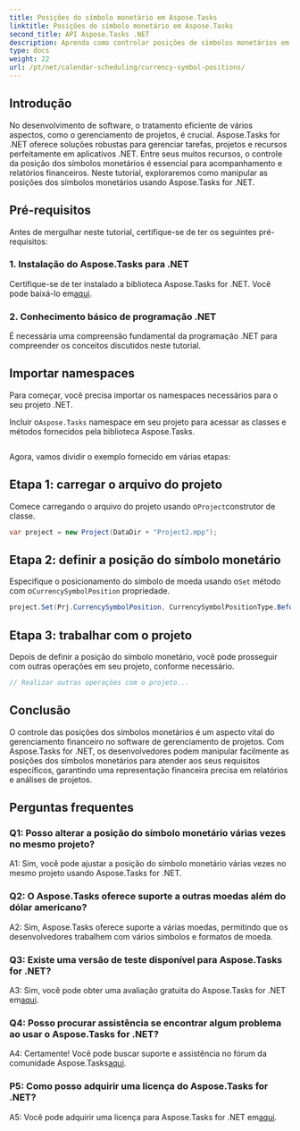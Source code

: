 ```yaml
---
title: Posições do símbolo monetário em Aspose.Tasks
linktitle: Posições do símbolo monetário em Aspose.Tasks
second_title: API Aspose.Tasks .NET
description: Aprenda como controlar posições de símbolos monetários em projetos .NET sem esforço com Aspose.Tasks.
type: docs
weight: 22
url: /pt/net/calendar-scheduling/currency-symbol-positions/
---
```

## Introdução

No desenvolvimento de software, o tratamento eficiente de vários aspectos, como o gerenciamento de projetos, é crucial. Aspose.Tasks for .NET oferece soluções robustas para gerenciar tarefas, projetos e recursos perfeitamente em aplicativos .NET. Entre seus muitos recursos, o controle da posição dos símbolos monetários é essencial para acompanhamento e relatórios financeiros. Neste tutorial, exploraremos como manipular as posições dos símbolos monetários usando Aspose.Tasks for .NET.

## Pré-requisitos

Antes de mergulhar neste tutorial, certifique-se de ter os seguintes pré-requisitos:

### 1. Instalação do Aspose.Tasks para .NET

 Certifique-se de ter instalado a biblioteca Aspose.Tasks for .NET. Você pode baixá-lo em[aqui](https://releases.aspose.com/tasks/net/).

### 2. Conhecimento básico de programação .NET

É necessária uma compreensão fundamental da programação .NET para compreender os conceitos discutidos neste tutorial.

## Importar namespaces

Para começar, você precisa importar os namespaces necessários para o seu projeto .NET. 

 Incluir o`Aspose.Tasks` namespace em seu projeto para acessar as classes e métodos fornecidos pela biblioteca Aspose.Tasks.

```csharp

```

Agora, vamos dividir o exemplo fornecido em várias etapas:

## Etapa 1: carregar o arquivo do projeto

 Comece carregando o arquivo do projeto usando o`Project`construtor de classe.

```csharp
var project = new Project(DataDir + "Project2.mpp");
```

## Etapa 2: definir a posição do símbolo monetário

 Especifique o posicionamento do símbolo de moeda usando o`Set` método com o`CurrencySymbolPosition` propriedade.

```csharp
project.Set(Prj.CurrencySymbolPosition, CurrencySymbolPositionType.Before);
```

## Etapa 3: trabalhar com o projeto

Depois de definir a posição do símbolo monetário, você pode prosseguir com outras operações em seu projeto, conforme necessário.

```csharp
// Realizar outras operações com o projeto...
```

## Conclusão

O controle das posições dos símbolos monetários é um aspecto vital do gerenciamento financeiro no software de gerenciamento de projetos. Com Aspose.Tasks for .NET, os desenvolvedores podem manipular facilmente as posições dos símbolos monetários para atender aos seus requisitos específicos, garantindo uma representação financeira precisa em relatórios e análises de projetos.

## Perguntas frequentes

### Q1: Posso alterar a posição do símbolo monetário várias vezes no mesmo projeto?

A1: Sim, você pode ajustar a posição do símbolo monetário várias vezes no mesmo projeto usando Aspose.Tasks for .NET.

### Q2: O Aspose.Tasks oferece suporte a outras moedas além do dólar americano?

A2: Sim, Aspose.Tasks oferece suporte a várias moedas, permitindo que os desenvolvedores trabalhem com vários símbolos e formatos de moeda.

### Q3: Existe uma versão de teste disponível para Aspose.Tasks for .NET?

 A3: Sim, você pode obter uma avaliação gratuita do Aspose.Tasks for .NET em[aqui](https://releases.aspose.com/).

### Q4: Posso procurar assistência se encontrar algum problema ao usar o Aspose.Tasks for .NET?

 A4: Certamente! Você pode buscar suporte e assistência no fórum da comunidade Aspose.Tasks[aqui](https://forum.aspose.com/c/tasks/15).

### P5: Como posso adquirir uma licença do Aspose.Tasks for .NET?

 A5: Você pode adquirir uma licença para Aspose.Tasks for .NET em[aqui](https://purchase.aspose.com/buy).